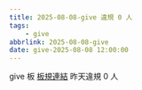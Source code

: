 ```yaml
---
title: 2025-08-08-give 違規 0 人
tags:
    - give
abbrlink: 2025-08-08-give
date: give-2025-08-08 12:00:00
---
```

give 板 [板規連結](https://www.ptt.cc/bbs/give/M.1612495900.A.C32.html)
昨天違規 0 人

